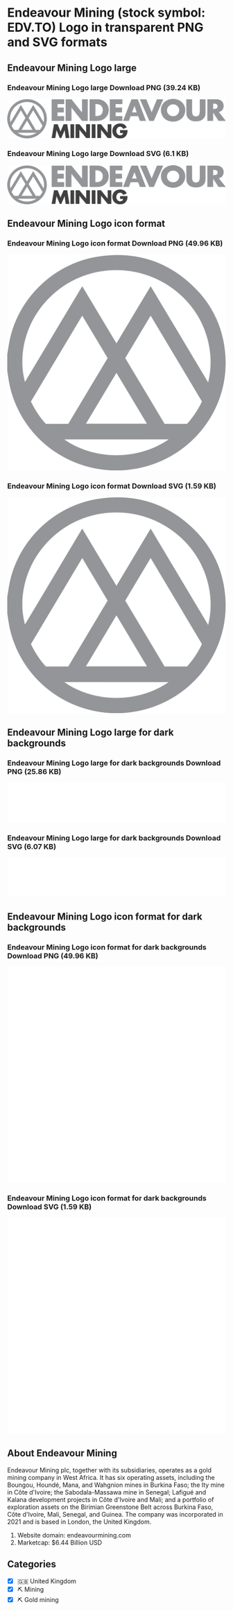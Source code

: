 # Endeavour Mining (stock symbol: EDV.TO) Logo in transparent PNG and SVG formats

## Endeavour Mining Logo large

### Endeavour Mining Logo large Download PNG (39.24 KB)

![Endeavour Mining Logo large Download PNG (39.24 KB)](/img/orig/EDV.TO_BIG-355f0fa2.png)

### Endeavour Mining Logo large Download SVG (6.1 KB)

![Endeavour Mining Logo large Download SVG (6.1 KB)](/img/orig/EDV.TO_BIG-271a024f.svg)

## Endeavour Mining Logo icon format

### Endeavour Mining Logo icon format Download PNG (49.96 KB)

![Endeavour Mining Logo icon format Download PNG (49.96 KB)](/img/orig/EDV.TO-a31dc943.png)

### Endeavour Mining Logo icon format Download SVG (1.59 KB)

![Endeavour Mining Logo icon format Download SVG (1.59 KB)](/img/orig/EDV.TO-ad5f595d.svg)

## Endeavour Mining Logo large for dark backgrounds

### Endeavour Mining Logo large for dark backgrounds Download PNG (25.86 KB)

![Endeavour Mining Logo large for dark backgrounds Download PNG (25.86 KB)](/img/orig/EDV.TO_BIG.D-79bf1fb3.png)

### Endeavour Mining Logo large for dark backgrounds Download SVG (6.07 KB)

![Endeavour Mining Logo large for dark backgrounds Download SVG (6.07 KB)](/img/orig/EDV.TO_BIG.D-a9d1fd00.svg)

## Endeavour Mining Logo icon format for dark backgrounds

### Endeavour Mining Logo icon format for dark backgrounds Download PNG (49.96 KB)

![Endeavour Mining Logo icon format for dark backgrounds Download PNG (49.96 KB)](/img/orig/EDV.TO.D-15dc14b1.png)

### Endeavour Mining Logo icon format for dark backgrounds Download SVG (1.59 KB)

![Endeavour Mining Logo icon format for dark backgrounds Download SVG (1.59 KB)](/img/orig/EDV.TO.D-02fee731.svg)

## About Endeavour Mining

Endeavour Mining plc, together with its subsidiaries, operates as a gold mining company in West Africa. It has six operating assets, including the Boungou, Houndé, Mana, and Wahgnion mines in Burkina Faso; the Ity mine in Côte d'Ivoire; the Sabodala-Massawa mine in Senegal; Lafigué and Kalana development projects in Côte d'Ivoire and Mali; and a portfolio of exploration assets on the Birimian Greenstone Belt across Burkina Faso, Côte d'Ivoire, Mali, Senegal, and Guinea. The company was incorporated in 2021 and is based in London, the United Kingdom.

1. Website domain: endeavourmining.com
2. Marketcap: $6.44 Billion USD


## Categories
- [x] 🇬🇧 United Kingdom
- [x] ⛏️ Mining
- [x] ⛏️ Gold mining
